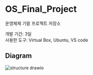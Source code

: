 # OS_Final_Project
운영체제 기말 프로젝트 저장소

개발 기간: 3일</br>
사용한 도구: Virtual Box, Ubuntu, VS code

## Diagram
![structure drawio](https://user-images.githubusercontent.com/67461878/172603613-218f39d4-001f-469a-9c7c-4aaa83830786.png)
